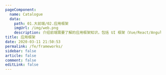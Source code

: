 ```yaml
---
pageComponent:
  name: Catalogue
  data:
    path: 01.大前端/02.应用框架
    imgUrl: /img/web.png
    description: 介绍前端需要了解的应用框架知识，包括 UI 框架（Vue/React/Angular）、组件库、开发框架（Next.js）等知识。
title: 应用框架
date: 2020-03-11 21:50:53
permalink: /fe/frameworks/
sidebar: false
article: false
comment: false
editLink: false
---
```

